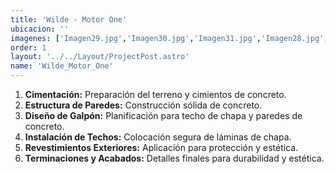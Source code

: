 ```yaml
---
title: 'Wilde - Motor One'
ubicacion: ''
imagenes: ['Imagen29.jpg','Imagen30.jpg','Imagen31.jpg','Imagen28.jpg','Imagen27.jpg','Imagen26.jpg','Imagen25.jpg']
order: 1
layout: '../../Layout/ProjectPost.astro'
name: 'Wilde_Motor_One'
---
```


1. **Cimentación:** Preparación del terreno y cimientos de concreto.
2. **Estructura de Paredes:** Construcción sólida de concreto.
3. **Diseño de Galpón:** Planificación para techo de chapa y paredes de concreto.
4. **Instalación de Techos:** Colocación segura de láminas de chapa.
5. **Revestimientos Exteriores:** Aplicación para protección y estética.
6. **Terminaciones y Acabados:** Detalles finales para durabilidad y estética.